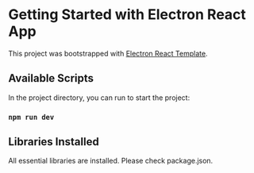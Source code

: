# Getting Started with Electron React App

This project was bootstrapped with [Electron React Template](https://www.section.io/engineering-education/desktop-application-with-react/).

## Available Scripts

In the project directory, you can run to start the project:

### `npm run dev`


## Libraries Installed 
All essential libraries are installed. Please check package.json. 


